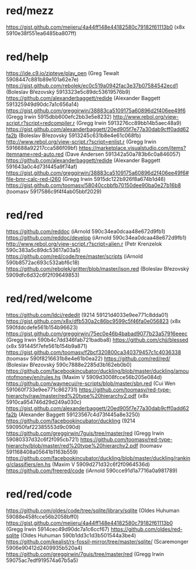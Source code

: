 # red/mezz
https://gist.github.com/meijeru/4a44ff148e44182580c79182f61113b0 (x8x 5910e38f551ea6485ba807ff)
# red/help
https://ide.c9.io/zipteye/play_pen (Greg Tewalt 5908447c881b89e101a62e7e)
https://gist.github.com/rebolek/ec0c519a0942fac3e37b07584542ecd1 (Boleslav Březovský 5913323e5c89dc53619576b9)
https://github.com/alexanderbaggett/redide (Alexander Baggett 591325949d90dc7a1c656a14)
https://gist.github.com/greggirwin/38883ca5109175a60896d2f406ee49f6 (Gregg Irwin 5915dbb600efc2bb3e5e8232)
http://www.rebol.org/view-script.r?script=redcompiler.r (Gregg Irwin 5913276cc89bb14b5aec48a9)
https://gist.github.com/alexanderbaggett/20ed905f7e77a30dab9cff0add62fa2b (Boleslav Březovský 5913245c631b8e4e61c068fb)
http://www.rebol.org/view-script.r?script=enlist.r (Gregg Irwin 5916688a92217cca586f09bf)
https://marketplace.visualstudio.com/items?itemname=red-auto.red (Dave Andersen 591342a50a783b6c0a846057)
https://github.com/alexanderbaggett/redide (Alexander Baggett 591643a0c4d73f445a9f74af)
https://gist.github.com/greggirwin/38883ca5109175a60896d2f406ee49f6#file-bmr-calc-red-l260 (Gregg Irwin 5915dc122b926f8a674b1d46)
https://gist.github.com/toomasv/58040ccbbfb70150dee90ba0e27b16b8 (toomasv 5917586c9f4f4ab05bbf2029)
# red/red
https://github.com/reddoc (iArnold 590c34ea0dcaa48e672d9fb1)
https://github.com/reddoc/develop (iArnold 590c34ea0dcaa48e672d9fb1)
http://www.rebol.org/view-script.r?script=alien.r (Petr Krenzelok 590c383a5c89dc53617a03a5)
https://github.com/red/code/tree/master/scripts (iArnold 590b8572ac693c532abf6c18)
https://github.com/rebolek/gritter/blob/master/json.red (Boleslav Březovský 5909dfc6d32c6f2f09649853)
# red/red/welcome
https://github.com/ldci/rededit (9214 59121d4033e9ee771c8dda01)
https://gist.github.com/x8x/dfb530a2c86bc9599c5f46fa0e056823 (x8x 590fddcdefe561b154b96623)
https://gist.github.com/greggirwin/75ec0e46b4babad9077b23a57916eeec (Gregg Irwin 590b4c7dd346fab721badba8)
https://github.com/chjj/blessed (x8x 591445f7efe561b154b9a871)
https://gist.github.com/toomasv/f2bcf320800ca340379457c1c4036338 (toomasv 590f8216631b8e4e61b0ea22)
https://github.com/red/red/ (Boleslav Březovský 590c7888e2285d3b162eb0b0)
https://github.com/facebookincubator/duckling/blob/master/duckling/amountofmoney/en/rules.hs (Maxim V 5909d3008fcce56b205e084d)
https://github.com/waynecui/re-scripts/blob/master/sbn.red (Cui Wen 591060f733e9ee771c862731)
https://github.com/toomasv/red-type-hierarchy/raw/master/red%20type%20hierarchy2.pdf (x8x 5910ca954746d29d249a030c)
https://gist.github.com/alexanderbaggett/20ed905f7e77a30dab9cff0add62fa2b (Alexander Baggett 59123567c4d73f445a8e3250)
https://github.com/facebookincubator/duckling (9214 590950faf22385553d9c090d)
https://github.com/greggirwin/7guis/tree/master/red (Gregg Irwin 59080337d32c6f2f095cb721)
https://github.com/toomasv/red-type-hierarchy/blob/master/red%20type%20hierarchy2.pdf (toomasv 591168408a05641b1163b559)
https://github.com/facebookincubator/duckling/blob/master/duckling/ranking/classifiers/en.hs (Maxim V 5909d271d32c6f2f0964536d)
https://github.com/freered/code (iArnold 590cce91d1a7716a0a981789)
# red/red/code
https://github.com/oldes/code/tree/sqlite/library/sqlite (Oldes Huhuman 59088e458fcce56b2058bff0)
https://gist.github.com/meijeru/4a44ff148e44182580c79182f61113b0 (Gregg Irwin 5914cec49d90dc7a1c6ccf67)
https://github.com/oldes/red-sqlite (Oldes Huhuman 590b1dd3c1d3b501544a3be4)
https://github.com/kealist/rs-fossil-mirror/tree/master/sqlite/ (Scaremonger 5906e90412d2409935b520a4)
https://github.com/greggirwin/7guis/tree/master/red (Gregg Irwin 59075ac7edf919574a67b5a5)
